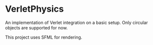 # VerletPhysics

An implementation of Verlet integration on a basic setup.
Only circular objects are supported for now. 

This project uses SFML for rendering. 
